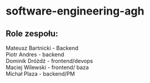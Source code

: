 # software-engineering-agh

## Role zespołu:
Mateusz Bartnicki - Backend <br>
Piotr Andres - backend <br>
Dominik Dróżdż - frontend/devops <br>
Maciej Wilewski - frontend/ baza <br>
Michał Plaza - backend/PM <br>
